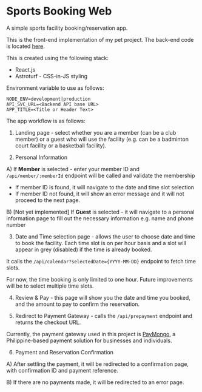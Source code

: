 # Sports Booking Web

A simple sports facility booking/reservation app.

This is the front-end implementation of my pet project. The back-end code is located [here](https://github.com/alven-da/facility-booking-api).

This is created using the following stack:

- React.js
- Astroturf - CSS-in-JS styling

Environment variable to use as follows:

```
NODE_ENV=development|production
API_SVC_URL=<Backend API base URL>
APP_TITLE=<Title or Header Text>
```

The app workflow is as follows:

1. Landing page - select whether you are a member (can be a club member) or a guest who will use the facility (e.g. can be a badminton court facility or a basketball facility).

2. Personal Information

A) If **Member** is selected - enter your member ID and `/api/member/:memberId` endpoint will be called and validate the membership

- If member ID is found, it will navigate to the date and time slot selection
- If member ID not found, it will show an error message and it will not proceed to the next page.

B) [Not yet implemented] If **Guest** is selected - it will navigate to a personal information page to fill out the necessary information e.g. name and phone number

3. Date and Time selection page - allows the user to choose date and time to book the facility. Each time slot is on per hour basis and a slot will appear in grey (disabled) if the time is already booked.

It calls the `/api/calendar?selectedDate={YYYY-MM-DD}` endpoint to fetch time slots.

For now, the time booking is only limited to one hour. Future improvements will be to select multiple time slots.

4. Review & Pay - this page will show you the date and time you booked, and the amount to pay to confirm the reservation.

5. Redirect to Payment Gateway - calls the `/api/prepayment` endpoint and returns the checkout URL.

Currently, the payment gateway used in this project is [PayMongo](https://www.paymongo.com/), a Philippine-based payment solution for businesses and individuals.

6. Payment and Reservation Confirmation

A) After settling the payment, it will be redirected to a confirmation page, with confirmation ID and payment reference.

B) If there are no payments made, it will be redirected to an error page.
